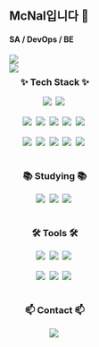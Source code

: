 ## McNal입니다 👋
#### SA / DevOps / BE 

<img src="https://capsule-render.vercel.app/api?type=waving&color=auto&height=300&section=header&text=McNal1828&fontSize=90&desc=SA/DevOps/BE&descAlignY=65" />
<div style="display:flex;">
  <div>    <img
      src="https://github-readme-stats.vercel.app/api/top-langs/?username=McNal1828"/>&nbsp</div>
  <div>
    <h3 align="center">✨ Tech Stack ✨</h3>
<div align="center">
  <img src="https://img.shields.io/badge/Amazon_AWS-232F3E?style=for-the-badge&logo=amazon-aws&logoColor=white" />&nbsp
  <img src="https://img.shields.io/badge/kubernetes-%23326ce5.svg?style=for-the-badge&logo=kubernetes&logoColor=white" />&nbsp

</div>
<br>
<div align="center">
  <img src="https://img.shields.io/badge/javascript-F7DF1E.svg?style=for-the-badge&logo=javascript&logoColor=20232a" />&nbsp
  <img src="https://img.shields.io/badge/react-20232a.svg?style=for-the-badge&logo=react&logoColor=61DAFB" />&nbsp
  <img src="https://img.shields.io/badge/Next.js-000?logo=nextdotjs&logoColor=fff&style=for-the-badge" />&nbsp
  <img src="https://img.shields.io/badge/html5-E34F26.svg?style=for-the-badge&logo=html5&logoColor=white" />&nbsp
  <img src="https://img.shields.io/badge/CSS3-1572B6?style=for-the-badge&logo=css3&logoColor=white" />&nbsp
</div>

<br>

<div align="center">
   <img src="https://img.shields.io/badge/Node.js-43853D?style=for-the-badge&logo=node.js&logoColor=white" />&nbsp
 <img src="https://img.shields.io/badge/Python-14354C?style=for-the-badge&logo=python&logoColor=white" />&nbsp
 <img src="https://img.shields.io/badge/FastAPI-000000?style=for-the-badge&logo=fastAPI&logoColor=4EA94B" />&nbsp
<img src="https://img.shields.io/badge/MySQL-00000F?style=for-the-badge&logo=mysql&logoColor=white" />&nbsp
<img src="https://img.shields.io/badge/MongoDB-4EA94B?style=for-the-badge&logo=mongodb&logoColor=white" />&nbsp
</div>


<br>

<h3 align="center">📚 Studying 📚</h3>
<div align="center">
  <img src="https://img.shields.io/badge/PostgreSQL-316192?style=for-the-badge&logo=postgresql&logoColor=white" />&nbsp
  <img src="https://img.shields.io/badge/Jenkins-D24939?style=for-the-badge&logo=Jenkins&logoColor=white" />&nbsp
  <img src="https://img.shields.io/badge/blender-%23F5792A.svg?style=for-the-badge&logo=blender&logoColor=white" />&nbsp
</div>

<br>

<h3 align="center">🛠 Tools 🛠</h3>
<div align="center">
  <img src="https://img.shields.io/badge/git-F05033.svg?style=for-the-badge&logo=git&logoColor=white" />&nbsp
  <img src="https://img.shields.io/badge/github-181717.svg?style=for-the-badge&logo=github&logoColor=white" />&nbsp
  <img src="https://img.shields.io/badge/Notion-F3F3F3.svg?style=for-the-badge&logo=notion&logoColor=black" />&nbsp
</div>

<br>

<div align="center">
  <img src="https://img.shields.io/badge/VSCode-2C2C32.svg?style=for-the-badge&logo=visual-studio-code&logoColor=22ABF3" />&nbsp
  <img src="https://img.shields.io/badge/jupyter-2C2C32.svg?style=for-the-badge&logo=jupyter&logoColor=F37726" />&nbsp
  <img src="https://img.shields.io/badge/Eclipse-2C2255?style=for-the-badge&logo=eclipse&logoColor=white" />&nbsp
</div>

<br>

<h3 align="center">📫 Contact 📫</h3>
<div align="center">
    <img
      src="https://img.shields.io/badge/eastbrush28@gmail.com-D14836?style=for-the-badge&logo=gmail&logoColor=white"/>&nbsp
</div></div>
</div>

